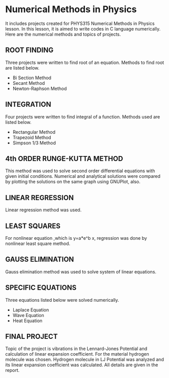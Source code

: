 # Numerical Methods in Physics
It includes projects created for PHYS315 Numerical Methods in Physics lesson. In this lesson, it is aimed to write codes in C language numerically. Here are the numerical methods and topics of projects.

ROOT FINDING
--
Three projects were written to find root of an equation. Methods to find root are listed below.
- Bi Section Method
- Secant Method
- Newton-Raphson Method

 
 INTEGRATION
 --
 Four projects were written to find integral of a function. Methods used are listed below.
 - Rectangular Method
 - Trapezoid Method
 - Simpson 1/3 Method
 
 
4th ORDER RUNGE-KUTTA METHOD
--
This method was used to solve second order differential equations with given initial conditions. Numerical and analytical solutions were compared by plotting the solutions on the same graph using GNUPlot, also.


LINEAR REGRESSION
--
Linear regression method was used. 

LEAST SQUARES
--
For nonlinear equation ,which is y=a*e^b x, regression was done by nonlinear least square method.

GAUSS ELIMINATION
--
Gauss elimination method was used to solve system of linear equations.

SPECIFIC EQUATIONS
--
Three equations listed below were solved numerically. 
- Laplace Equation
- Wave Equation
- Heat Equation


FINAL PROJECT
--
Topic of the project is vibrations in the Lennard-Jones Potential and calculation of linear expansion coefficient. For the material hydrogen molecule was chosen. Hydrogen molecule in LJ Potential was analyzed and its linear expansion coefficient was calculated. All details are given in the report. 

